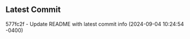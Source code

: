 
## Latest Commit
577fc2f - Update README with latest commit info (2024-09-04 10:24:54 -0400) <Yunxi-Zhou>
